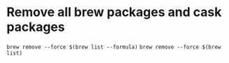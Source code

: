 # Remove all brew packages and cask packages
`brew remove --force $(brew list --formula)`
`brew remove --force $(brew list)`
